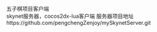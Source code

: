 五子棋项目客户端  
skynet服务器，cocos2dx-lua客户端
服务器项目地址https://github.com/pengchengZenjoy/mySkynetServer.git  
